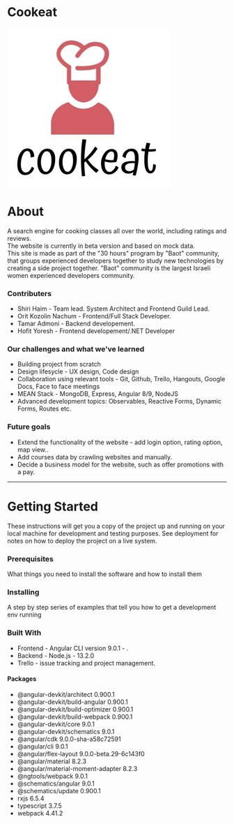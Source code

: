 # Cookeat
![alt text](logo.jpg)
# About
A search engine for cooking classes all over the world, including ratings and reviews. <br/>
The website is currently in beta version and based on mock data.<br/>
This site is made as part of the "30 hours" program by "Baot" community, that groups experienced developers together to study new technologies by creating a side project together.
"Baot" community is the largest Israeli women experienced developers community.

### Contributers
* Shiri Haim - Team lead. System Architect and Frontend Guild Lead.
* Orit Kozolin Nachum - Frontend/Full Stack Developer.
* Tamar Admoni - Backend developement.
* Hofit Yoresh - Frontend developement/.NET Developer

### Our challenges and what we've learned
* Building project from scratch
* Design lifesycle - UX design, Code design
* Collaboration using relevant tools - Git, Github, Trello, Hangouts, Google Docs, Face to face meetings
* MEAN Stack - MongoDB, Express, Angular 8/9, NodeJS
* Advanced development topics: Observables, Reactive Forms, Dynamic Forms, Routes etc.

### Future goals
* Extend the functionality of the website - add login option, rating option, map view..
* Add courses data by crawling websites and manually.
* Decide a business model for the website, such as offer promotions with a pay.

<hr>

# Getting Started
These instructions will get you a copy of the project up and running on your local machine for development and testing purposes. See deployment for notes on how to deploy the project on a live system.
### Prerequisites
What things you need to install the software and how to install them
### Installing
A step by step series of examples that tell you how to get a development env running
### Built With
* Frontend - Angular CLI version 9.0.1 - .
* Backend - Node.js - 13.2.0
* Trello - issue tracking and project management.

#### Packages
* @angular-devkit/architect          0.900.1
* @angular-devkit/build-angular      0.900.1
* @angular-devkit/build-optimizer    0.900.1
* @angular-devkit/build-webpack      0.900.1
* @angular-devkit/core               9.0.1
* @angular-devkit/schematics         9.0.1
* @angular/cdk                       9.0.0-sha-a58c72591
* @angular/cli                       9.0.1
* @angular/flex-layout               9.0.0-beta.29-6c143f0
* @angular/material                  8.2.3
* @angular/material-moment-adapter   8.2.3
* @ngtools/webpack                   9.0.1
* @schematics/angular                9.0.1
* @schematics/update                 0.900.1
* rxjs                               6.5.4
* typescript                         3.7.5
* webpack                            4.41.2
